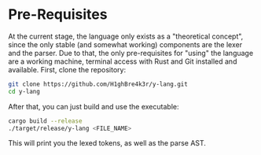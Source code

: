 # Pre-Requisites

At the current stage, the language only exists as a "theoretical concept", since the only stable (and somewhat working) components are the lexer and the parser. Due to that, the only pre-requisites for "using" the language are a working machine, terminal access with Rust and Git installed and available. First, clone the repository:

```sh
git clone https://github.com/H1ghBre4k3r/y-lang.git
cd y-lang
```

After that, you can just build and use the executable:

```sh
cargo build --release
./target/release/y-lang <FILE_NAME>
```

This will print you the lexed tokens, as well as the parse AST.
